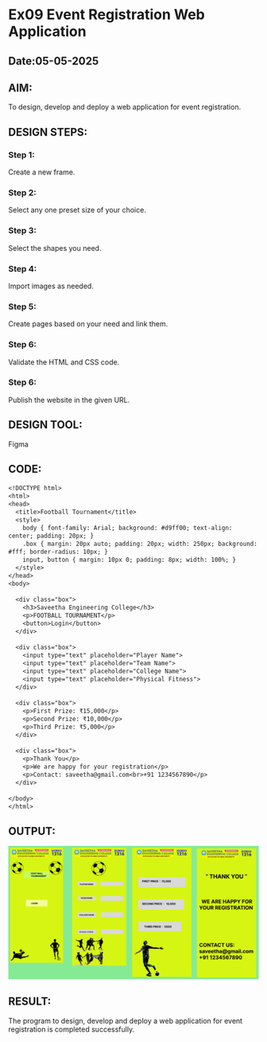 # Ex09 Event Registration Web Application
## Date:05-05-2025

## AIM:
To design, develop and deploy a web application for event registration.

## DESIGN STEPS:

### Step 1:
Create a new frame.

### Step 2:
Select any one preset size of your choice.

### Step 3:
Select the shapes you need.

### Step 4:
Import images as needed.

### Step 5:
Create pages based on your need and link them.

### Step 6:

Validate the HTML and CSS code.

### Step 6:

Publish the website in the given URL.

## DESIGN TOOL:
Figma

## CODE:
```
<!DOCTYPE html>
<html>
<head>
  <title>Football Tournament</title>
  <style>
    body { font-family: Arial; background: #d9ff00; text-align: center; padding: 20px; }
    .box { margin: 20px auto; padding: 20px; width: 250px; background: #fff; border-radius: 10px; }
    input, button { margin: 10px 0; padding: 8px; width: 100%; }
  </style>
</head>
<body>

  <div class="box">
    <h3>Saveetha Engineering College</h3>
    <p>FOOTBALL TOURNAMENT</p>
    <button>Login</button>
  </div>

  <div class="box">
    <input type="text" placeholder="Player Name">
    <input type="text" placeholder="Team Name">
    <input type="text" placeholder="College Name">
    <input type="text" placeholder="Physical Fitness">
  </div>

  <div class="box">
    <p>First Prize: ₹15,000</p>
    <p>Second Prize: ₹10,000</p>
    <p>Third Prize: ₹5,000</p>
  </div>

  <div class="box">
    <p>Thank You</p>
    <p>We are happy for your registration</p>
    <p>Contact: saveetha@gmail.com<br>+91 1234567890</p>
  </div>

</body>
</html>
```

## OUTPUT:
![alt text](fig1.png)

## RESULT:
The program to design, develop and deploy a web application for event registration is completed successfully.
